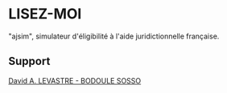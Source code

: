 # LISEZ-MOI

"ajsim", simulateur d'éligibilité à l'aide juridictionnelle française.

## Support

[David A. LEVASTRE - BODOULE SOSSO](david.a.levastre.pro@gmail.com)
